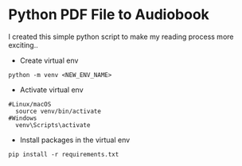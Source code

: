 # Python PDF File to Audiobook

I created this simple python script to make my reading process more exciting..

- Create virtual env
```
python -m venv <NEW_ENV_NAME>

```
- Activate virtual env
```
#Linux/macOS
  source venv/bin/activate
#Windows
  venv\Scripts\activate

```
- Install packages in the virtual env
```
pip install -r requirements.txt

```